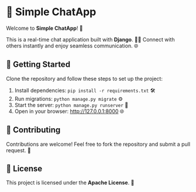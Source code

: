 <!DOCTYPE html>
<html>
<body>
    <h1>💬 Simple ChatApp</h1>
    <p>Welcome to <strong>Simple ChatApp</strong>! 🚀</p>
    <p>
        This is a real-time chat application built with <strong>Django</strong>. 🐍✨
        Connect with others instantly and enjoy seamless communication. 🌐
    </p>
    <h2>🚀 Getting Started</h2>
    <p>
        Clone the repository and follow these steps to set up the project:
    </p>
    <ol>
        <li>Install dependencies: <code>pip install -r requirements.txt</code> 🛠️</li>
        <li>Run migrations: <code>python manage.py migrate</code> ⚙️</li>
        <li>Start the server: <code>python manage.py runserver</code> 🌟</li>
        <li>Open in your browser: <a href="http://127.0.0.1:8000">http://127.0.0.1:8000</a> 🌐</li>
    </ol>
    <h2>🤝 Contributing</h2>
    <p>
        Contributions are welcome! Feel free to fork the repository and submit a pull request. 🌟
    </p>
    <h2>📜 License</h2>
    <p>
        This project is licensed under the <strong>Apache License</strong>. 📝
    </p>
</body>
</html>
